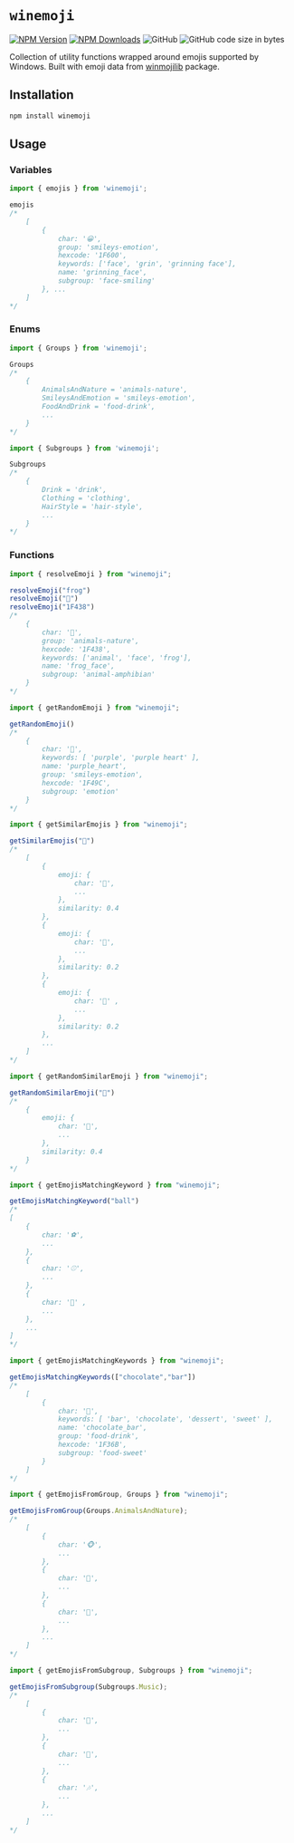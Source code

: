 # `winemoji`

[![NPM Version](https://img.shields.io/npm/v/winemoji.svg?style=flat-square)](https://www.npmjs.com/package/winemoji)
[![NPM Downloads](https://img.shields.io/npm/dm/winemoji.svg?style=flat-square)](https://www.npmjs.com/package/winemoji)
![GitHub](https://img.shields.io/github/license/emigrek/winemoji)
![GitHub code size in bytes](https://img.shields.io/github/languages/code-size/emigrek/winemoji)

Collection of utility functions wrapped around emojis supported by Windows. Built with emoji data from [winmojilib](https://github.com/ryanSN/winmojilib) package.

## Installation

```bash
npm install winemoji
```

## Usage

### Variables
```ts
import { emojis } from 'winemoji';

emojis
/*
    [
        { 
            char: '😀', 
            group: 'smileys-emotion', 
            hexcode: '1F600', 
            keywords: ['face', 'grin', 'grinning face'],
            name: 'grinning_face',
            subgroup: 'face-smiling' 
        }, ...
    ]
*/
```
### Enums
```ts
import { Groups } from 'winemoji';

Groups
/*
    {
        AnimalsAndNature = 'animals-nature',
        SmileysAndEmotion = 'smileys-emotion',
        FoodAndDrink = 'food-drink',
        ...
    }
*/
```
```ts
import { Subgroups } from 'winemoji';

Subgroups
/*
    {
        Drink = 'drink',
        Clothing = 'clothing',
        HairStyle = 'hair-style',
        ...
    }
*/
```
### Functions
```ts
import { resolveEmoji } from "winemoji";

resolveEmoji("frog")
resolveEmoji("🐸")
resolveEmoji("1F438")
/*
    { 
        char: '🐸', 
        group: 'animals-nature', 
        hexcode: '1F438', 
        keywords: ['animal', 'face', 'frog'],
        name: 'frog_face',
        subgroup: 'animal-amphibian' 
    }
*/
```
```ts
import { getRandomEmoji } from "winemoji";

getRandomEmoji()
/*
    {
        char: '💜',
        keywords: [ 'purple', 'purple heart' ],
        name: 'purple_heart',
        group: 'smileys-emotion',
        hexcode: '1F49C',
        subgroup: 'emotion'
    }
*/
```
```ts
import { getSimilarEmojis } from "winemoji";

getSimilarEmojis("🍳")
/*
    [
        {
            emoji: {
                char: '🥚',
                ...
            },
            similarity: 0.4
        },
        {
            emoji: {
                char: '🥐',
                ...
            },
            similarity: 0.2
        },
        {
            emoji: {
                char: '🥯' ,
                ...
            },
            similarity: 0.2
        },
        ...
    ]
*/
```
```ts
import { getRandomSimilarEmoji } from "winemoji";

getRandomSimilarEmoji("🍳")
/*
    {
        emoji: {
            char: '🥚',
            ...
        },
        similarity: 0.4
    }
*/
```
```ts
import { getEmojisMatchingKeyword } from "winemoji";

getEmojisMatchingKeyword("ball")
/*
[
    {
        char: '⚽',
        ...
    },
    {
        char: '⚾',
        ...
    },
    {
        char: '🥎' ,
        ...
    },
    ...
]
*/
```
```ts
import { getEmojisMatchingKeywords } from "winemoji";

getEmojisMatchingKeywords(["chocolate","bar"])
/*
    [
        {
            char: '🍫',
            keywords: [ 'bar', 'chocolate', 'dessert', 'sweet' ],
            name: 'chocolate_bar',
            group: 'food-drink',
            hexcode: '1F36B',
            subgroup: 'food-sweet'
        }
    ]
*/
```
```ts
import { getEmojisFromGroup, Groups } from "winemoji";

getEmojisFromGroup(Groups.AnimalsAndNature);
/*
    [
        {
            char: '🐵',
            ...
        },
        {
            char: '🐒',
            ...
        },
        {
            char: '🦍',
            ...
        },
        ...
    ]
*/
```
```ts
import { getEmojisFromSubgroup, Subgroups } from "winemoji";

getEmojisFromSubgroup(Subgroups.Music);
/*
    [
        {
            char: '🎼',
            ...
        },
        {
            char: '🎵',
            ...
        },
        {
            char: '🎶',
            ...
        },
        ...
    ]
*/
```